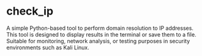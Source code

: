 # check_ip
A simple Python-based tool to perform domain resolution to IP addresses. This tool is designed to display results in the terminal or save them to a file. Suitable for monitoring, network analysis, or testing purposes in security environments such as Kali Linux.
